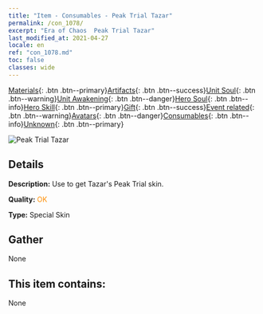 ```yaml
---
title: "Item - Consumables - Peak Trial Tazar"
permalink: /con_1078/
excerpt: "Era of Chaos  Peak Trial Tazar"
last_modified_at: 2021-04-27
locale: en
ref: "con_1078.md"
toc: false
classes: wide
---
```

 [Materials](/Items/){: .btn .btn--primary}[Artifacts](/Items/Artifacts/){: .btn .btn--success}[Unit Soul](/Items/UnitSoul/){: .btn .btn--warning}[Unit Awakening](/Items/UnitAwakening/){: .btn .btn--danger}[Hero Soul](/Items/HeroSoul/){: .btn .btn--info}[Hero Skill](/Items/HeroSkill/){: .btn .btn--primary}[Gift](/Items/Gift/){: .btn .btn--success}[Event related](/Items/Events/){: .btn .btn--warning}[Avatars](/Items/Avatars/){: .btn .btn--danger}[Consumables](/Items/Consumables/){: .btn .btn--info}[Unknown](/Items/Unknown/){: .btn .btn--primary}

 ![Peak Trial Tazar](/images/h/h_Tazar2.jpg)

## Details
 **Description:** Use to get Tazar's Peak Trial skin.

 **Quality:** <span style="color: #FF8C00">OK</span>

 **Type:** Special Skin

## Gather

  None

## This item contains:

  None

